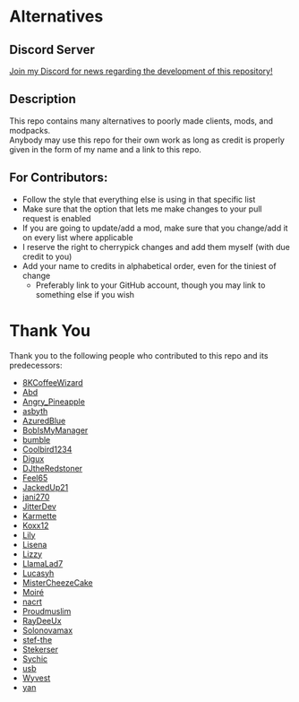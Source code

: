 # Alternatives

## Discord Server

[Join my Discord for news regarding the development of this repository!](https://inv.wtf/micro)

## Description

This repo contains many alternatives to poorly made clients, mods, and modpacks.  
Anybody may use this repo for their own work as long as credit is properly given in the form of my name and a link to this repo.

## For Contributors:

- Follow the style that everything else is using in that specific list
- Make sure that the option that lets me make changes to your pull request is enabled
- If you are going to update/add a mod, make sure that you change/add it on every list where applicable
- I reserve the right to cherrypick changes and add them myself (with due credit to you)
- Add your name to credits in alphabetical order, even for the tiniest of change
  - Preferably link to your GitHub account, though you may link to something else if you wish

# Thank You

Thank you to the following people who contributed to this repo and its predecessors:

- [8KCoffeeWizard](https://github.com/8KCoffeeWizard)
- [Abd](https://github.com/BrahR)
- [Angry_Pineapple](https://github.com/Angry-Pineapple3121)
- [asbyth](https://github.com/asbyth)
- [AzuredBlue](https://github.com/AzuredBlue)
- [BobIsMyManager](https://github.com/BobIsMyManager)
- [bumble](https://github.com/itsbumble)
- [Coolbird1234](https://twitter.com/dankbird1234)
- [Digux](https://github.com/Diguhxe)
- [DJtheRedstoner](https://github.com/DJtheRedstoner)
- [Feel65](https://github.com/Feel65)
- [JackedUp21](https://github.com/JackedUp21)
- [jani270](https://github.com/jani270)
- [JitterDev](https://github.com/JitterDev)
- [Karmette](https://github.com/karmette)
- [Koxx12](https://github.com/koxx12-dev)
- [Lily](https://github.com/My-Name-Is-Jeff)
- [Lisena](https://github.com/lisenaaaa)
- [Lizzy](https://github.com/LizzyMaybeDev)
- [LlamaLad7](https://github.com/LlamaLad7)
- [Lucasyh](https://github.com/Lucasyh)
- [MisterCheezeCake](https://github.com/MisterCheezeCake)
- [Moiré](https://github.com/moire9)
- [nacrt](https://github.com/nacrt)
- [Proudmuslim](https://github.com/proudmuslim-dev)
- [RayDeeUx](https://github.com/RayDeeUx)
- [Solonovamax](https://github.com/solonovamax)
- [stef-the](https://github.com/stef-the)
- [Stekerser](https://github.com/Stekerser)
- [Sychic](https://github.com/Sychic)
- [usb](https://github.com/U5B)
- [Wyvest](https://github.com/wyvest)
- [yan](https://github.com/yanNotDev)
